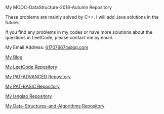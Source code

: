 My MOOC-DataStructure-2018-Autumn Repository

These problems are mainly solved by C++. I will add Java solutions in the future.

If you find any problems in my codes or have more solutions about the questions in LeetCode, please contact me by email.

My Email Address: 617076674@qq.com

[My Blog](https://blog.csdn.net/qq_41231926)

[My LeetCode Repository](https://github.com/617076674/LeetCode)

[My PAT-ADVANCED Repository](https://github.com/617076674/PAT-ADVANCED)

[My PAT-BASIC Repository](https://github.com/617076674/PAT-BASIC)

[My lanqiao Repository](https://github.com/617076674/lanqiao)

[My Data-Structures-and-Algorithms Repository](https://github.com/617076674/Data-Structures-and-Algorithms)
